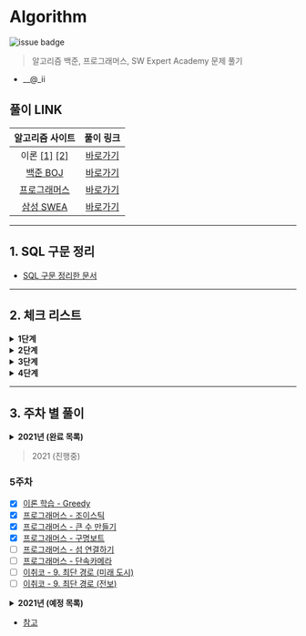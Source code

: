 # Algorithm

![issue badge](https://img.shields.io/badge/Python-3.7.6-blue) 

> 알고리즘 백준, 프로그래머스, SW Expert Academy 문제 풀기

- __@_ii

## 풀이 LINK
|알고리즘 사이트|풀이 링크|
|:---:|:---:|
|이론 [[1]](https://book.naver.com/bookdb/book_detail.nhn?bid=16406247) [[2]](https://book.naver.com/bookdb/book_detail.nhn?bid=16439154)|[바로가기](https://github.com/seu0313/Algorithm/tree/master/중요%20이론)|
|[백준 BOJ](https://www.acmicpc.net)|[바로가기](https://github.com/seu0313/Algorithm/tree/master/BOJ)|
|[프로그래머스](https://programmers.co.kr/learn/challenges)|[바로가기](https://github.com/seu0313/Algorithm/tree/master/Programmers)|
|[삼성 SWEA](https://swexpertacademy.com/main/main.do)|[바로가기](https://github.com/seu0313/Algorithm/tree/master/SWEA)|

---

## 1. SQL 구문 정리
- [SQL 구문 정리한 문서](https://github.com/seu0313/Algorithm/tree/master/중요%20이론/SQL)

---

## 2. 체크 리스트

<details>
    <summary><b>1단계</b></summary>

- [x] 배열 (Array)
- [x] 연결 리스트 (Linked List)
- [x] 스택, 큐, 덱 (Stack / Queue / Deque)
- [x] BFS / DFS
- [x] 재귀 (Recursion)
- [x] 백트래킹 (Backtracking)
- [x] 정렬 (Sort)
- [x] 순열, 조합 (Permutation / Combination)
- [x] 시뮬레이션 (Simulation)
- [x] 동적 계획법 (Dynamic Programming: DP)
- [x] 그리디 (Greedy)
- [x] 그래프 (Graph)

</details>

<details>
    <summary><b>2단계</b></summary>

- [ ] 다익스트라 (Dijkstra)
- [x] 이진 트리 (Binary Tree)
- [ ] Parametric Search
- [x] 이진 검색 트리 (Binary Search Tree)
- [ ] 해시 (Hash)
- [ ] 0-1 BFS
- [ ] Prefix Sum
- [x] 힙 (Heap)
- [ ] 투 포인트
- [ ] 기초 수학
- [ ] Trie
- [ ] 위상 정렬
- [ ] 최소 신장 트리 (Minimum Spanning Tree)
- [ ] Kruskal
- [ ] Prim
- [ ] Floyd Warshall
- [ ] Meet in the Middle
- [ ] Union Find
- [ ] Tree DP

</details>

<details>
    <summary><b>3단계</b></summary>

- [ ] LCA
- [ ] 단절점, 단절선
- [ ] Bitmask DP
- [ ] KMP
- [ ] 기초 기하
- [ ] Monotone Stack
- [ ] 이분 매칭
- [ ] SCC
- [ ] 2-SAT
- [ ] Bellman Ford

</details>

<details>
    <summary><b>4단계</b></summary>

- [ ] 라빈 카프
- [ ] 정수론
- [ ] Segment Tree
- [ ] DP 최적화
- [ ] 아호 코라식
- [ ] HLD
- [ ] Centroid
- [ ] Sqrt Decomposition
- [ ] Hungarian
- [ ] ...

</details>

---

## 3. 주차 별 풀이
<details>
    <summary><b>2021년 (완료 목록)</b></summary>

### 1주차
* [x] [이론 학습 - Array](https://wayhome25.github.io/cs/2017/04/17/cs-18-1/)
* [x] [이론 학습 - Linked List](https://wayhome25.github.io/cs/2017/04/17/cs-19/)
* [x] [이론 학습 - Stack](https://gmlwjd9405.github.io/2018/08/03/data-structure-stack.html)
* [x] [이론 학습 - Queue, Deque](https://gmlwjd9405.github.io/2018/08/02/data-structure-queue.html)
* [x] [프로그래머스 - 기능개발](https://programmers.co.kr/learn/courses/30/lessons/42586)
* [x] [프로그래머스 - 다리를 지나는 트럭](https://programmers.co.kr/learn/courses/30/lessons/42583)
* [x] [프로그래머스 - 프린터](https://programmers.co.kr/learn/courses/30/lessons/42587)

### 2주차
* [x] [이론 학습 - DFS](https://gmlwjd9405.github.io/2018/08/14/algorithm-dfs.html)
* [x] [이론 학습 - BFS](https://gmlwjd9405.github.io/2018/08/15/algorithm-bfs.html)
* [x] [이론 학습 - Recursion](http://10bun.tv/beginner/episode-4/#%ED%95%B5%EC%8B%AC-%EA%B0%95%EC%9D%98)
* [x] [이론 학습 - Backtracking](https://idea-sketch.tistory.com/29)
* [x] [프로그래머스 - 타겟 넘버](https://programmers.co.kr/learn/courses/30/lessons/43165)
* [x] [프로그래머스 - 네트워크](https://programmers.co.kr/learn/courses/30/lessons/43162)
* [x] [프로그래머스 - 단어 변환](https://programmers.co.kr/learn/courses/30/lessons/43163)
* [x] [프로그래머스 - 여행 경로](https://programmers.co.kr/learn/courses/30/lessons/43164)
* [x] [이취코 - 3. 그리디 (큰 수의 법칙)]()
* [x] [이취코 - 3. 그리디 (숫자 카드 게임)]()
* [x] [이취코 - 3. 그리디 (1이 될 때까지)]()
* [x] [이취코 - 4. 구현 (왕실의 나이트)]()
* [x] [이취코 - 4. 구현 (게임 개발)]()
* [x] [이취코 - 5. DFS/BFS (음료수 얼려 먹기)]()
* [x] [이취코 - 5. DFS/BFS (미로 탈출)]()

### 3주차
* [x] [이론 학습 - Permutaion / Combination](https://coding-factory.tistory.com/606)
* [x] [이론 학습 - Sort](https://www.toptal.com/developers/sorting-algorithms)
* [x] [프로그래머스 - 가장 큰 수](https://programmers.co.kr/learn/courses/30/lessons/42746)
* [x] [프로그래머스 - H-Index](https://programmers.co.kr/learn/courses/30/lessons/42747)
* [ ] [이취코 - 6. 정렬 (위에서 아래로)]()
* [ ] [이취코 - 6. 정렬 (성적이 낮은 순서로 학생 출력하기)]()
* [ ] [이취코 - 6. 정렬 (두 배열의 원소 교체)]()
* [ ] [이취코 - 7. 이진 탐색 (부품 찾기)]()
* [ ] [이취코 - 7. 이진 탐색 (떡볶이 떡 만들기)]()

### 4주차
* [x] [이론 학습 - Dynamic Programming](https://galid1.tistory.com/507)
* [ ] [프로그래머스 - N으로 표현](https://programmers.co.kr/learn/courses/30/lessons/42895)
* [ ] [프로그래머스 - 정수 삼각형](https://programmers.co.kr/learn/courses/30/lessons/43105)
* [ ] [프로그래머스 - 등굣길](https://programmers.co.kr/learn/courses/30/lessons/42898)
* [ ] [프로그래머스 - 도둑질](https://programmers.co.kr/learn/courses/30/lessons/42897)
* [ ] [이취코 - 8. DP (1로 만들기)]()
* [ ] [이취코 - 8. DP (개미 전사)]()
* [ ] [이취코 - 8. DP (바닥 공사)]()
* [ ] [이취코 - 8. DP (효율적인 화폐 구성)]()

</details>

> 2021 (진행중)

### 5주차
* [x] [이론 학습 - Greedy](https://ujink.tistory.com/10)
* [x] [프로그래머스 - 조이스틱](https://programmers.co.kr/learn/courses/30/lessons/42860)
* [x] [프로그래머스 - 큰 수 만들기](https://programmers.co.kr/learn/courses/30/lessons/42883)
* [x] [프로그래머스 - 구명보트](https://programmers.co.kr/learn/courses/30/lessons/42885)
* [ ] [프로그래머스 - 섬 연결하기](https://programmers.co.kr/learn/courses/30/lessons/42861)
* [ ] [프로그래머스 - 단속카메라](https://programmers.co.kr/learn/courses/30/lessons/42884)
* [ ] [이취코 - 9. 최단 경로 (미래 도시)]()
* [ ] [이취코 - 9. 최단 경로 (전보)]()

<details>
    <summary><b>2021년 (예정 목록)</b></summary>

### 6주차
* [x] [이론 학습 - Graph](https://gmlwjd9405.github.io/2018/08/13/data-structure-graph.html)
* [ ] [이론 학습 - Dijkstra]()
* [ ] [프로그래머스 - 가장 먼 노드](https://programmers.co.kr/learn/courses/30/lessons/49189)
* [ ] [프로그래머스 - 순위](https://programmers.co.kr/learn/courses/30/lessons/49191)
* [ ] [프로그래머스 - 방의 개수](https://programmers.co.kr/learn/courses/30/lessons/49190)
* [ ] [이취코 - 10. 그래프 이론 (팀 결성)]()
* [ ] [이취코 - 10. 그래프 이론 (도시 분할 계획)]()
* [ ] [이취코 - 10. 그래프 이론 (커리큘럼)]()

### 7주차 (`이취코 기출 풀이 시작`)
* [x] [이론 학습 - Binary Tree]()
* [x] [이론 학습 - Binary Search Tree]()
* [ ] [프로그래머스 - 입국심사](https://programmers.co.kr/learn/courses/30/lessons/43238)
* [ ] [프로그래머스 - 징검다리](https://programmers.co.kr/learn/courses/30/lessons/43236)
* [ ] [이취코 기출 - 11. 그리디 ()]()
* [ ] [이취코 기출 - 11. 그리디 ()]()
* [ ] [이취코 기출 - 11. 그리디 ()]()
* [ ] [이취코 기출 - 11. 그리디 ()]()
* [ ] [이취코 기출 - 11. 그리디 ()]()
* [ ] [이취코 기출 - 11. 그리디 ()]()

### 8주차
* [ ] [이론 학습 - Hash]()
* [ ] [프로그래머스 - 전화번호 목록](https://programmers.co.kr/learn/courses/30/lessons/42577)
* [ ] [프로그래머스 - 위장](https://programmers.co.kr/learn/courses/30/lessons/42578)
* [ ] [프로그래머스 - 베스트앨범](https://programmers.co.kr/learn/courses/30/lessons/42579)
* [ ] [이취코 기출 - 12. 구현 ()]()
* [ ] [이취코 기출 - 12. 구현 ()]()
* [ ] [이취코 기출 - 12. 구현 ()]()
* [ ] [이취코 기출 - 12. 구현 ()]()
* [ ] [이취코 기출 - 12. 구현 ()]()
* [ ] [이취코 기출 - 12. 구현 ()]()
* [ ] [이취코 기출 - 12. 구현 ()]()
* [ ] [이취코 기출 - 12. 구현 ()]()

### 9주차
* [x] [이론 학습 - Heap](https://gmlwjd9405.github.io/2018/05/10/data-structure-heap.html)
* [ ] [프로그래머스 - 더 맵게](https://programmers.co.kr/learn/courses/30/lessons/42626)
* [ ] [프로그래머스 - 디스크 컨트롤러](https://programmers.co.kr/learn/courses/30/lessons/42627)
* [ ] [프로그래머스 - 이중 우선순위 큐](https://programmers.co.kr/learn/courses/30/lessons/42628)
* [ ] [이취코 기출 - 13. DFS/BFS ()]()
* [ ] [이취코 기출 - 13. DFS/BFS ()]()
* [ ] [이취코 기출 - 13. DFS/BFS ()]()
* [ ] [이취코 기출 - 13. DFS/BFS ()]()
* [ ] [이취코 기출 - 13. DFS/BFS ()]()
* [ ] [이취코 기출 - 13. DFS/BFS ()]()
* [ ] [이취코 기출 - 13. DFS/BFS ()]()
* [ ] [이취코 기출 - 13. DFS/BFS ()]()

### 10주차
* [x] [이론 학습 - Exhaustive Search (완전탐색)]()
* [ ] [프로그래머스 - 소수 찾기](https://programmers.co.kr/learn/courses/30/lessons/42839)
* [ ] [프로그래머스 - 카펫](https://programmers.co.kr/learn/courses/30/lessons/42842)
* [ ] [이론 학습 - Two Point]()
* [ ] [이론 학습 - Trie]()
* [ ] [이취코 기출 - 14. 정렬 ()]()
* [ ] [이취코 기출 - 14. 정렬 ()]()
* [ ] [이취코 기출 - 14. 정렬 ()]()
* [ ] [이취코 기출 - 14. 정렬 ()]()

### 11주차
* [ ] [이론 학습 - Minimum Spanning Tree](https://gmlwjd9405.github.io/2018/08/28/algorithm-mst.html)
* [ ] [이론 학습 - Kruskal](https://gmlwjd9405.github.io/2018/08/29/algorithm-kruskal-mst.html)
* [ ] [이론 학습 - Prim](https://gmlwjd9405.github.io/2018/08/30/algorithm-prim-mst.html)
* [ ] [이취코 기출 - 15. 이진 탐색 ()]()
* [ ] [이취코 기출 - 15. 이진 탐색 ()]()
* [ ] [이취코 기출 - 15. 이진 탐색 ()]()
* [ ] [이취코 기출 - 15. 이진 탐색 ()]()

### 12주차
* [ ] [이론 학습 - Floyd Warshall]()
* [ ] [이론 학습 - Bellman Ford]()
* [ ] [이취코 기출 - 16. DP ()]()
* [ ] [이취코 기출 - 16. DP ()]()
* [ ] [이취코 기출 - 16. DP ()]()
* [ ] [이취코 기출 - 16. DP ()]()
* [ ] [이취코 기출 - 16. DP ()]()
* [ ] [이취코 기출 - 16. DP ()]()

### 13주차
* [ ] [이론 학습 - Union Find]()
* [ ] [이론 학습 - Tree DP]()
* [ ] [이취코 기출 - 17. 최단 경로 ()]()
* [ ] [이취코 기출 - 17. 최단 경로 ()]()
* [ ] [이취코 기출 - 17. 최단 경로 ()]()
* [ ] [이취코 기출 - 17. 최단 경로 ()]()

### 14주차
* [ ] [이론 학습 - Bit]()
* [ ] [이론 학습 - Bitmask]()
* [ ] [이취코 기출 - 18. 그래프 ()]()
* [ ] [이취코 기출 - 18. 그래프 ()]()
* [ ] [이취코 기출 - 18. 그래프 ()]()
* [ ] [이취코 기출 - 18. 그래프 ()]()
* [ ] [이취코 기출 - 18. 그래프 ()]()

### 15주차 `이후..`
* [ ] [이취코 기출 - 19. 2020 상반기 삼성전자 ()]()
* [ ] [이취코 기출 - 19. 2020 상반기 삼성전자 ()]()
* [ ] [이취코 기출 - 19. 2020 상반기 삼성전자 ()]()
* [ ] [이취코 기출 - 19. 2020 상반기 삼성전자 ()]()
* [ ] [이취코 기출 - 20. 카카오 ()]()
* [ ] [이취코 기출 - 20. 카카오 ()]()
* [ ] [이취코 기출 - 20. 카카오 ()]()
* [ ] [이취코 기출 - 20. 카카오 ()]()
* [ ] [이취코 기출 - 20. 카카오 ()]()
* [ ] [이취코 기출 - 20. 카카오 ()]()
* [ ] [이취코 기출 - 20. 카카오 ()]()
* [ ] [이취코 기출 - 20. 카카오 ()]()
* [ ] [이취코 기출 - 20. 카카오 ()]()
* [ ] [이취코 기출 - 21. 삼성전자 ()]()
* [ ] [이취코 기출 - 21. 삼성전자 ()]()
* [ ] [이취코 기출 - 21. 삼성전자 ()]()
* [ ] [이취코 기출 - 21. 삼성전자 ()]()
* [ ] [이취코 기출 - 21. 삼성전자 ()]()
* [ ] [이취코 기출 - 21. 삼성전자 ()]()
* [ ] [이취코 기출 - 21. 삼성전자 ()]()
* [ ] [이취코 기출 - 21. 삼성전자 ()]()
* [ ] [이취코 기출 - 21. 삼성전자 ()]()

</details>

- [참고](https://gmlwjd9405.github.io/2017/10/01/basic-concepts-of-development-algorithm.html)
